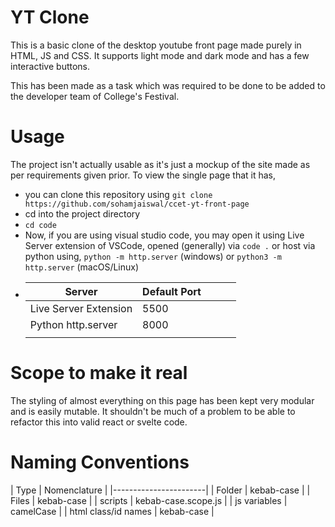 # YT Clone
This is a basic clone of the desktop youtube front page made purely in HTML, JS and CSS. It supports light mode and dark mode and has a few interactive buttons.

This has been made as a task which was required to be done to be added to the developer team of College's Festival.

# Usage
The project isn't actually usable as it's just a mockup of the site made as per requirements given prior. To view the single page that it has, 
- you can clone this repository using 
  `git clone https://github.com/sohamjaiswal/ccet-yt-front-page`
- cd into the project directory
- `cd code`
- Now, if you are using visual studio code, you may open it using Live Server extension of VSCode, opened (generally) via `code .` or host via python using, `python -m http.server` (windows) or `python3 -m http.server` (macOS/Linux) 
-   | Server                | Default Port |   |   |   |
    |-----------------------|--------------|---|---|---|
    | Live Server Extension | 5500         |   |   |   |
    | Python http.server    | 8000         |   |   |   |
    |                       |              |   |   |   |

# Scope to make it real
The styling of almost everything on this page has been kept very modular and is easily mutable. It shouldn't be much of a problem to be able to refactor this into valid react or svelte code.

# Naming Conventions 
| Type   | Nomenclature | 
|-----------------------|
| Folder | kebab-case |
| Files | kebab-case |
| scripts | kebab-case.scope.js |
| js variables | camelCase |
| html class/id names | kebab-case |
